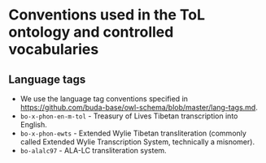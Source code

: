 Conventions used in the ToL ontology and controlled vocabularies
=====

Language tags
-----

- We use the language tag conventions specified in <https://github.com/buda-base/owl-schema/blob/master/lang-tags.md>.
- `bo-x-phon-en-m-tol` - Treasury of Lives Tibetan transcription into English.
- `bo-x-phon-ewts` - Extended Wylie Tibetan transliteration (commonly called Extended Wylie Transcription System, technically a misnomer).
- `bo-alalc97` - ALA-LC transliteration system.
